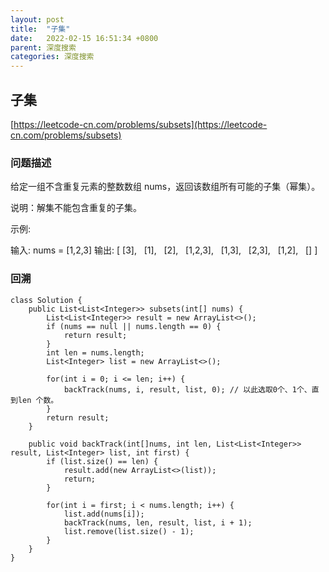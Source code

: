 ```yaml
---
layout: post
title:  "子集"
date:   2022-02-15 16:51:34 +0800
parent: 深度搜索
categories: 深度搜索
---
```


## 子集
[https://leetcode-cn.com/problems/subsets](https://leetcode-cn.com/problems/subsets)

### 问题描述
给定一组不含重复元素的整数数组 nums，返回该数组所有可能的子集（幂集）。

说明：解集不能包含重复的子集。

示例:

输入: nums = [1,2,3]
输出:
[
  [3],
  [1],
  [2],
  [1,2,3],
  [1,3],
  [2,3],
  [1,2],
  []
]

### 回溯
```
class Solution {
    public List<List<Integer>> subsets(int[] nums) {
        List<List<Integer>> result = new ArrayList<>();
        if (nums == null || nums.length == 0) {
            return result;
        }
        int len = nums.length;
        List<Integer> list = new ArrayList<>();

        for(int i = 0; i <= len; i++) {
            backTrack(nums, i, result, list, 0); // 以此选取0个、1个、直到len 个数。
        }
        return result;
    }

    public void backTrack(int[]nums, int len, List<List<Integer>> result, List<Integer> list, int first) {
        if (list.size() == len) {
            result.add(new ArrayList<>(list));
            return;
        }

        for(int i = first; i < nums.length; i++) {
            list.add(nums[i]);
            backTrack(nums, len, result, list, i + 1);
            list.remove(list.size() - 1);
        }
    }
}
```